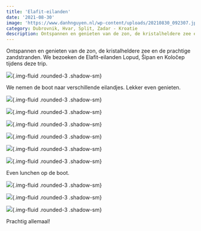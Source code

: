 ```yaml
---
title: 'Elafit-eilanden'
date: '2021-08-30'
image: 'https://www.danhnguyen.nl/wp-content/uploads/20210830_092307.jpg'
category: Dubrovnik, Hvar, Split, Zadar - Kroatie
description: Ontspannen en genieten van de zon, de kristalheldere zee en de prachtige zandstranden. We bezoeken de Elafit-eilanden Lopud, Šipan en Koločep tijdens deze trip.
---
```


Ontspannen en genieten van de zon, de kristalheldere zee en de prachtige zandstranden. We bezoeken de Elafit-eilanden Lopud, Šipan en Koločep tijdens deze trip.

![](https://www.danhnguyen.nl/wp-content/uploads/20210830_092307.jpg){.img-fluid .rounded-3 .shadow-sm}

We nemen de boot naar verschillende eilandjes. Lekker even genieten.

![](https://www.danhnguyen.nl/wp-content/uploads/20210830_094118.jpg){.img-fluid .rounded-3 .shadow-sm}

![](https://www.danhnguyen.nl/wp-content/uploads/20210830_104732.jpg){.img-fluid .rounded-3 .shadow-sm}

![](https://www.danhnguyen.nl/wp-content/uploads/20210830_142437.jpg){.img-fluid .rounded-3 .shadow-sm}

![](https://www.danhnguyen.nl/wp-content/uploads/20210830_163808.jpg){.img-fluid .rounded-3 .shadow-sm}

![](https://www.danhnguyen.nl/wp-content/uploads/IMG_0472.jpg){.img-fluid .rounded-3 .shadow-sm}

![](https://www.danhnguyen.nl/wp-content/uploads/IMG_0477.jpg){.img-fluid .rounded-3 .shadow-sm}

Even lunchen op de boot.

![](https://www.danhnguyen.nl/wp-content/uploads/20210830_161238.jpg){.img-fluid .rounded-3 .shadow-sm}

![](https://www.danhnguyen.nl/wp-content/uploads/20210830_161726.jpg){.img-fluid .rounded-3 .shadow-sm}

![](https://www.danhnguyen.nl/wp-content/uploads/20210830_162144.jpg){.img-fluid .rounded-3 .shadow-sm}

Prachtig allemaal!
